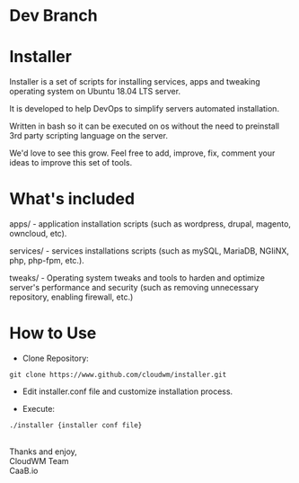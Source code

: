 # Dev Branch

# Installer

Installer is a set of scripts for installing services, apps and tweaking operating system on Ubuntu 18.04 LTS server.

It is developed to help DevOps to simplify servers automated installation.

Written in bash so it can be executed on os without the need to preinstall 3rd party scripting language on the server.

We'd love to see this grow. Feel free to add, improve, fix, comment your ideas to improve this set of tools.

# What's included

apps/ - application installation scripts (such as wordpress, drupal, magento, owncloud, etc).

services/ - services installations scripts (such as mySQL, MariaDB, NGIiNX, php, php-fpm, etc.).

tweaks/ - Operating system tweaks and tools to harden and optimize server's performance and security (such as removing unnecessary repository, enabling firewall, etc.)

# How to Use

 - Clone Repository:
```
git clone https://www.github.com/cloudwm/installer.git
```

 - Edit installer.conf file and customize installation process.

 - Execute:
```
./installer {installer conf file}
```

<br />
Thanks and enjoy,<br />
CloudWM Team<br />
CaaB.io<br />
